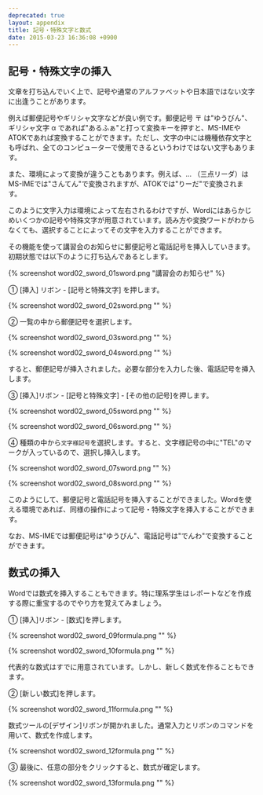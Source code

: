 ```yaml
---
deprecated: true
layout: appendix
title: 記号・特殊文字と数式
date: 2015-03-23 16:36:08 +0900
---
```



記号・特殊文字の挿入
--------------------

文章を打ち込んでいく上で、記号や通常のアルファベットや日本語ではない文字に出逢うことがあります。

例えば郵便記号やギリシャ文字などが良い例です。郵便記号 〒 は"ゆうびん"、ギリシャ文字 α であれば"あるふぁ"と打って変換キーを押すと、MS-IMEやATOKであれば変換することができます。ただし、文字の中には機種依存文字とも呼ばれ、全てのコンピューターで使用できるというわけではない文字もあります。

また、環境によって変換が違うこともあります。例えば、&hellip; （三点リーダ）はMS-IMEでは"さんてん"で変換されますが、ATOKでは"りーだ"で変換されます。

このように文字入力は環境によって左右されるわけですが、Wordにはあらかじめいくつかの記号や特殊文字が用意されています。読み方や変換ワードがわからなくても、選択することによってその文字を入力することができます。

その機能を使って講習会のお知らせに郵便記号と電話記号を挿入していきます。初期状態では以下のように打ち込んであるとします。

{% screenshot word02_sword_01sword.png "講習会のお知らせ" %}

&#9312; [挿入] リボン - [記号と特殊文字] を押します。

{% screenshot word02_sword_02sword.png "" %}

&#9313; 一覧の中から郵便記号を選択します。

{% screenshot word02_sword_03sword.png "" %}

{% screenshot word02_sword_04sword.png "" %}

すると、郵便記号が挿入されました。必要な部分を入力した後、電話記号を挿入します。

&#9314; [挿入]リボン - [記号と特殊文字] - [その他の記号]を押します。

{% screenshot word02_sword_05sword.png "" %}

{% screenshot word02_sword_06sword.png "" %}

&#9315; 種類の中から`文字様記号`を選択します。すると、文字様記号の中に"TEL"のマークが入っているので、選択し挿入します。

{% screenshot word02_sword_07sword.png "" %}

{% screenshot word02_sword_08sword.png "" %}

このようにして、郵便記号と電話記号を挿入することができました。Wordを使える環境であれば、同様の操作によって記号・特殊文字を挿入することができます。

なお、MS-IMEでは郵便記号は"ゆうびん"、電話記号は"でんわ"で変換することができます。


数式の挿入
----------

Wordでは数式を挿入することもできます。特に理系学生はレポートなどを作成する際に重宝するのでやり方を覚えてみましょう。

&#9312; [挿入]リボン - [数式]を押します。

{% screenshot word02_sword_09formula.png "" %}

{% screenshot word02_sword_10formula.png "" %}

代表的な数式はすでに用意されています。しかし、新しく数式を作ることもできます。

&#9313; [新しい数式]を押します。

{% screenshot word02_sword_11formula.png "" %}

数式ツールの[デザイン]リボンが開かれました。通常入力とリボンのコマンドを用いて、数式を作成します。

{% screenshot word02_sword_12formula.png "" %}

&#9314; 最後に、任意の部分をクリックすると、数式が確定します。

{% screenshot word02_sword_13formula.png "" %}

